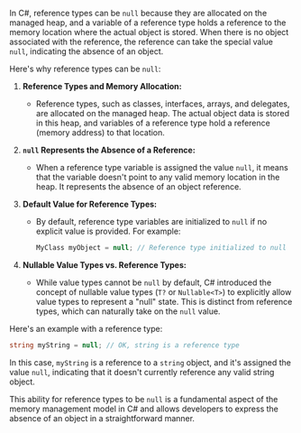 In C#, reference types can be `null` because they are allocated on the managed heap, and a variable of a reference type holds a reference to the memory location where the actual object is stored. When there is no object associated with the reference, the reference can take the special value `null`, indicating the absence of an object.

Here's why reference types can be `null`:

1. **Reference Types and Memory Allocation:**
   - Reference types, such as classes, interfaces, arrays, and delegates, are allocated on the managed heap. The actual object data is stored in this heap, and variables of a reference type hold a reference (memory address) to that location.

2. **`null` Represents the Absence of a Reference:**
   - When a reference type variable is assigned the value `null`, it means that the variable doesn't point to any valid memory location in the heap. It represents the absence of an object reference.

3. **Default Value for Reference Types:**
   - By default, reference type variables are initialized to `null` if no explicit value is provided. For example:

      ```csharp
      MyClass myObject = null; // Reference type initialized to null
      ```

4. **Nullable Value Types vs. Reference Types:**
   - While value types cannot be `null` by default, C# introduced the concept of nullable value types (`T?` or `Nullable<T>`) to explicitly allow value types to represent a "null" state. This is distinct from reference types, which can naturally take on the `null` value.

Here's an example with a reference type:

```csharp
string myString = null; // OK, string is a reference type
```

In this case, `myString` is a reference to a `string` object, and it's assigned the value `null`, indicating that it doesn't currently reference any valid string object.

This ability for reference types to be `null` is a fundamental aspect of the memory management model in C# and allows developers to express the absence of an object in a straightforward manner.